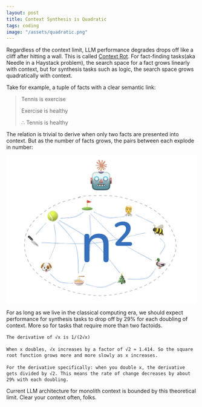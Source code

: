 ```yaml
---
layout: post
title: Context Synthesis is Quadratic
tags: coding
image: "/assets/quadratic.png"
---
```


Regardless of the context limit, LLM performance degrades drops off like a cliff after hitting a wall. This is called [Context Rot](https://research.trychroma.com/context-rot). For fact-finding tasks(aka Needle in a Haystack problem), the search space for a fact grows linearly with context, but for synthesis tasks such as logic, the search space grows quadratically with context. 

Take for example, a tuple of facts with a clear semantic link:

> Tennis is exercise
>
> Exercise is healthy
>
> ∴ Tennis is healthy

The relation is trivial to derive when only two facts are presented into context. But as the number of facts grows, the pairs between each explode in number:

![quadratic](/assets/quadratic.png)

For as long as we live in the classical computing era, we should expect performance for synthesis tasks to drop off by 29% for each doubling of context. More so for tasks that require more than two factoids.

```
The derivative of √x is 1/(2√x)

When x doubles, √x increases by a factor of √2 ≈ 1.414. So the square root function grows more and more slowly as x increases.

For the derivative specifically: when you double x, the derivative gets divided by √2. This means the rate of change decreases by about 29% with each doubling.
```
Current LLM architecture for monolith context is bounded by this theoretical limit. Clear your context often, folks.
